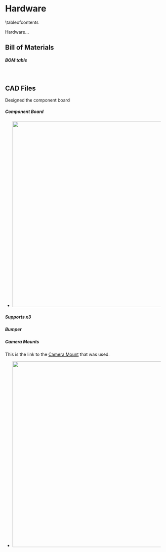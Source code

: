 Hardware
=================================

\tableofcontents

Hardware...

## Bill of Materials

 ##### BOM table

<br>

## CAD Files

Designed the component board
##### Component Board
- <img src="https://uwmadison.box.com/s/aegdhdrzu5wipf9ffyfv1pux06d90iej" width="600" />


##### Supports x3

##### Bumper

##### Camera Mounts

This is the link to the [Camera Mount] that was used.




  - <img src="http://www.projectchrono.org/assets/manual/sensor/processing.png" width="600" />

<br>


[Camera Mount]: <https://www.thingiverse.com/thing:4755911>

